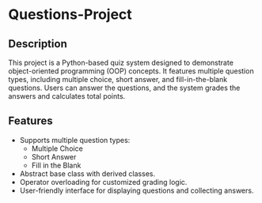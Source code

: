 # Questions-Project
## Description
This project is a Python-based quiz system designed to demonstrate object-oriented programming (OOP) concepts. It features multiple question types, including multiple choice, short answer, and fill-in-the-blank questions. Users can answer the questions, and the system grades the answers and calculates total points.
## Features
- Supports multiple question types:
  - Multiple Choice
  - Short Answer
  - Fill in the Blank
- Abstract base class with derived classes.
- Operator overloading for customized grading logic.
- User-friendly interface for displaying questions and collecting answers.

